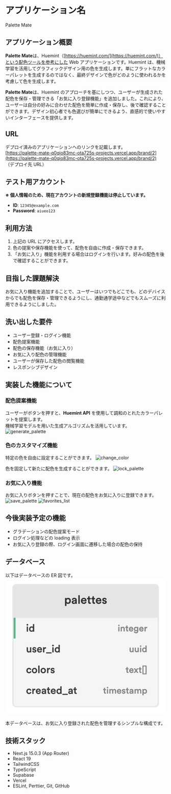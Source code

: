 # アプリケーション名

Palette Mate

## アプリケーション概要

**Palette Mate**は、Huemint（[https://huemint.com/](https://huemint.com/)）という配色ツールを参考にした Web アプリケーションです。Huemint は、機械学習を活用してグラフィックデザイン用の色を生成します。単にフラットなカラーパレットを生成するのではなく、最終デザインで色がどのように使われるかを考慮して色を生成します。

**Palette Mate**は、Huemint のアプローチを基にしつつ、ユーザーが生成された配色を保存・管理できる「お気に入り登録機能」を追加しました。これにより、ユーザーは自分の好みに合わせた配色を簡単に作成・保存し、後で確認することができます。デザイン初心者でも色選びが簡単にできるよう、直感的で使いやすいインターフェースを提供します。

## URL

デプロイ済みのアプリケーションへのリンクを記載します。  
[https://palette-mate-q0qio83mc-ota725s-projects.vercel.app/brand/2](https://palette-mate-q0qio83mc-ota725s-projects.vercel.app/brand/2)  
（デプロイ先 URL）

## テスト用アカウント
**※ 個人情報のため、現在アカウントの新規登録機能は停止しています。**
- **ID**: `12345@example.com`
- **Password**: `aiueo123`

## 利用方法

1. 上記の URL にアクセスします。
2. 色の提案や保存機能を使って、配色を自由に作成・保存できます。
3. 「お気に入り」機能を利用する場合はログインを行います。好みの配色を後で確認することができます。

## 目指した課題解決

お気に入り機能を追加することで、ユーザーはいつでもどこでも、どのデバイスからでも配色を保存・管理できるようにし、通勤通学途中などでもスムーズに利用できるようにしました。

## 洗い出した要件

- ユーザー登録・ログイン機能
- 配色提案機能
- 配色の保存機能（お気に入り）
- お気に入り配色の管理機能
- ユーザーが保存した配色の閲覧機能
- レスポンシブデザイン

## 実装した機能について

### 配色提案機能

ユーザーがボタンを押すと、**Huemint API** を使用して調和のとれたカラーパレットを提案します。  
機械学習モデルを用いた生成アルゴリズムを活用しています。
![generate_palette](https://github.com/user-attachments/assets/7fdfa134-1ae8-415f-b99f-f6c7065c4d8b)

### 色のカスタマイズ機能

特定の色を自由に設定することができます。
![change_color](https://github.com/user-attachments/assets/7525ab90-14d7-49cd-afed-2e97f84747ca)

色を固定して新たに配色を生成することができます。
![lock_palette](https://github.com/user-attachments/assets/fc5b112e-1445-434b-bb3b-c7648bbb6ed2)

### お気に入り機能

お気に入りボタンを押すことで、現在の配色をお気に入りに登録できます。
![save_palette](https://github.com/user-attachments/assets/5ecc9cf7-fcd8-4a20-a4c9-c173ee9031d4)
![favorites_list](https://github.com/user-attachments/assets/ff04384e-930d-4dcf-9247-6ea1c1c98efa)

## 今後実装予定の機能

- グラデーションの配色提案モード
- ログイン処理などの loading 表示
- お気に入り登録の際、ログイン画面に遷移した場合の配色の保持

## データベース

以下はデータベースの ER 図です。  
![palettes](image.png)

本データベースは、お気に入り登録された配色を管理するシンプルな構成です。

## 技術スタック

- Next.js 15.0.3 (App Router)
- React 19
- TailwindCSS
- TypeScript
- Supabase
- Vercel
- ESLint, Perttier, Git, GitHub
